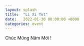 ```yaml
---
layout: splash
title:  "Li Xi Tot"
date:   2022-01-30 00:00:00 +0000
categories: event
---
```

Chúc Mừng Năm Mới ! 

